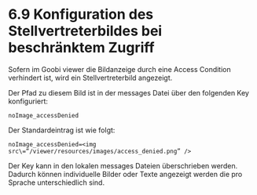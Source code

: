 # 6.9 Konfiguration des Stellvertreterbildes bei beschränktem Zugriff

Sofern im Goobi viewer die Bildanzeige durch eine Access Condition verhindert ist, wird ein Stellvertreterbild angezeigt.

Der Pfad zu diesem Bild ist in der messages Datei über den folgenden Key konfiguriert: 

```text
noImage_accessDenied
```

Der Standardeintrag ist wie folgt:

```text
noImage_accessDenied=<img src\=“/viewer/resources/images/access_denied.png” />
```



Der Key kann in den lokalen messages Dateien überschrieben werden. Dadurch können individuelle Bilder oder Texte angezeigt werden die pro Sprache unterschiedlich sind.

